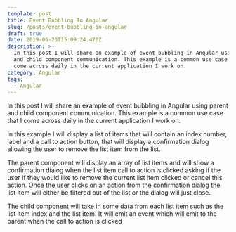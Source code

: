 ```yaml
---
template: post
title: Event Bubbling In Angular
slug: /posts/event-bubbling-in-angular
draft: true
date: 2019-06-23T15:09:24.470Z
description: >-
  In this post I will share an example of event bubbling in Angular using parent
  and child component communication. This example is a common use case that I
  come across daily in the current application I work on.
category: Angular
tags:
  - Angular
---
```

In this post I will share an example of event bubbling in Angular using parent and child component communication. This example is a common use case that I come across daily in the current application I work on.  

In this example I will display a list of items that will contain an index number, label and a call to action button, that will display a confirmation dialog allowing the user to remove the list item from the list. 

The parent component will display an array of list items and will show a confirmation dialog when the list item call to action is clicked asking if the user if they would like to remove the current list item clicked or cancel this action. Once the user clicks on an action from the confirmation dialog the list item will either be filtered out of the list or the dialog will just close. 

The child component will take in some data from each list item such as the list item index and the list item.  It will emit an event which will emit  to the parent when the call to action is clicked
